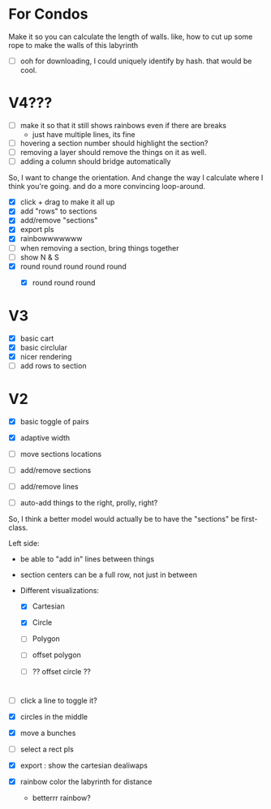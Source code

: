 
# For Condos

Make it so you can calculate the length of walls.
like, how to cut up some rope to make the walls
of this labyrinth


- [ ] ooh for downloading, I could uniquely identify by hash. that would be cool.

# V4???

- [ ] make it so that it still shows rainbows even if there are breaks
  - just have multiple lines, its fine
- [ ] hovering a section number should highlight the section?
- [ ] removing a layer should remove the things on it as well.
- [ ] adding a column should bridge automatically

So, I want to change the orientation.
And change the way I calculate where I think you're going.
and do a more convincing loop-around.

- [x] click + drag to make it all up
- [x] add "rows" to sections
- [x] add/remove "sections"
- [x] export pls
- [x] rainbowwwwwww
- [ ] when removing a section, bring things together
- [ ] show N & S
- [x] round round round round round
  - [x] round round round


# V3

- [x] basic cart
- [x] basic circlular
- [x] nicer rendering
- [ ] add rows to section

# V2

- [x] basic toggle of pairs
- [x] adaptive width
- [ ] move sections locations
- [ ] add/remove sections
- [ ] add/remove lines
- [ ] auto-add things to the right, prolly, right?


So, I think a better model would actually be to
have the "sections" be first-class.





Left side:
- be able to "add in" lines between things
- section centers can be a full row, not just in between

- Different visualizations:
  - [x] Cartesian
  - [x] Circle
  - [ ] Polygon
  - [ ] offset polygon
  - [ ] ?? offset circle ??


#

- [ ] click a line to toggle it?



- [x] circles in the middle
- [x] move a bunches
- [ ] select a rect pls
- [x] export : show the cartesian dealiwaps
- [x] rainbow color the labyrinth for distance
  - betterrr rainbow?
